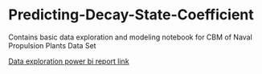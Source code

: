 # Predicting-Decay-State-Coefficient
Contains basic data exploration and modeling notebook for CBM of Naval Propulsion Plants Data Set

[Data exploration power bi report link](https://app.powerbi.com/view?r=eyJrIjoiNWZjZDNmYjYtY2MzNi00ZWRhLTlmMDYtODM5MjU0ZjM2NTM0IiwidCI6IjUwZDZjYjY5LTkzNmYtNGMxOC1iYWNiLTA3ZmQwNzhlOWJkZSJ9)
